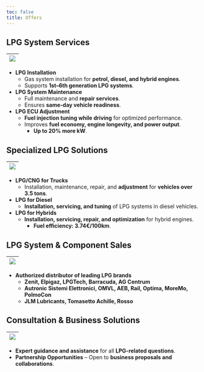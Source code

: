 ```yaml
---
toc: false
title: Offers
---
```


## LPG System Services

| ![](/uploads/489021646_2589686941235940_4028842259320276363_n.jpg) |
| ------------------------------------------------------------------ |

* **LPG Installation**
  * Gas system installation for **petrol, diesel, and hybrid engines**.
  * Supports **1st–6th generation LPG systems**.
* **LPG System Maintenance**
  * Full maintenance and **repair services**.
  * Ensures **same-day vehicle readiness**.
* **LPG ECU Adjustment**
  * **Fuel injection tuning while driving** for optimized performance.
  * Improves **fuel economy, engine longevity, and power output**.
    * **Up to 20% more kW**.

## Specialized LPG Solutions

| ![](/uploads/490538964_2598412690363365_8209492842256682666_n.jpg) |
| ------------------------------------------------------------------ |

* **LPG/CNG for Trucks**
  * Installation, maintenance, repair, and **adjustment** for **vehicles over 3.5 tons**.
* **LPG for Diesel**
  * **Installation, servicing, and tuning** of LPG systems in diesel vehicles.
* **LPG for Hybrids**
  * **Installation, servicing, repair, and optimization** for hybrid engines.
    * **Fuel efficiency: 3.74€/100km**.

## LPG System & Component Sales

| ![](/uploads/uzstadisana-apkope.png) |
| ------------------------------------ |

* **Authorized distributor of leading LPG brands**
  * **Zenit, Elpigaz, LPGTech, Barracuda, AG Centrum**
  * **Autronic Sistemi Elettronici, OMVL, AEB, Rail, Optima, MoreMo, PolmoCon**
  * **JLM Lubricants, Tomasetto Achille, Rosso**

## Consultation & Business Solutions

| ![](/uploads/486654435_2583031831901451_6376534254000000172_n.jpg) |
| ------------------------------------------------------------------ |

* **Expert guidance and assistance** for all **LPG-related questions**.
* **Partnership Opportunities** – Open to **business proposals and collaborations**.
